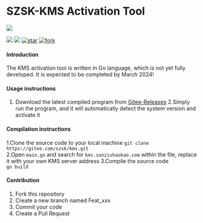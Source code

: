 # SZSK-KMS Activation Tool
![](https://www.sunzishaokao.com/wp-content/uploads/2022/06/73c6e81c1c33.jpg)

[![](https://img.shields.io/badge/Author-孙子烧烤-orange.svg)]()
[![](https://img.shields.io/badge/version-v1.0-brightgreen.svg)](https://gitee.com/szsk/kms)
[![star](https://gitee.com/szsk/kms/badge/star.svg?theme=dark)](https://gitee.com/szsk/kms/stargazers)
[![fork](https://gitee.com/szsk/kms/badge/fork.svg?theme=dark)](https://gitee.com/szsk/kms/members)

#### Introduction
The KMS activation tool is written in Go language, which is not yet fully developed. It is expected to be completed by March 2024!

#### Usage instructions
1. Download the latest compiled program from [Gitee-Releases](https://gitee.com/szsk/kms/releases "Releases")
2.Simply run the program, and it will automatically detect the system version and activate it

#### Compilation instructions
1.Clone the source code to your local machine
	`git clone https://gitee.com/szsk/kms.git`  
2.Open `main.go` and search for `kms.sunzishaokao.com` within the file, replace it with your own KMS server address
3.Compile the source code  
	`go build`

#### Contribution

1. Fork this repository
2. Create a new branch named Feat_xxx
3. Commit your code
4. Create a Pull Request